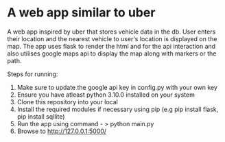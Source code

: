 # A web app similar to uber
A web app inspired by uber that stores vehicle data in the db. User enters their location and the nearest vehicle to user's location is displayed on the map. 
The app uses flask to render the html and for the api interaction and also utilises google maps api to display the map along with markers or the path. 

Steps for running:
1. Make sure to update the google api key in config.py with your own key
2. Ensure you have atleast python 3.10.0 installed on your system
3. Clone this repository into your local
4. Install the required modules if necessary using pip (e.g pip install flask, pip install sqllite)
5. Run the app using command - > python main.py
6. Browse to http://127.0.0.1:5000/ 

